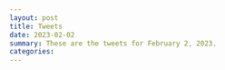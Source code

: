 ```yaml
---
layout: post
title: Tweets
date: 2023-02-02
summary: These are the tweets for February 2, 2023.
categories:
---
```


